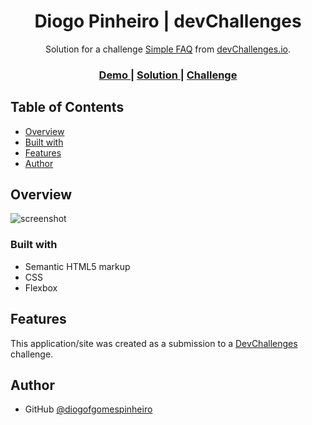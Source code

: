 <h1 align="center">Diogo Pinheiro | devChallenges</h1>

<div align="center">
   Solution for a challenge <a href="https://devchallenges.io/challenge/simple-faq-challenge" target="_blank">Simple FAQ</a> from <a href="http://devchallenges.io" target="_blank">devChallenges.io</a>.
</div>

<div align="center">
  <h3>
    <a href="https://diogofgomespinheiro.github.io/dev-challenges-simple-faq" target="_blank">
      Demo
    </a>
    <span> | </span>
    <a href="https://github.com/diogofgomespinheiro/dev-challenges-simple-faq" target="_blank">
      Solution
    </a>
    <span> | </span>
    <a href="https://devchallenges.io/challenge/simple-faq-challenge" target="_blank">
      Challenge
    </a>
  </h3>
</div>

<!-- TABLE OF CONTENTS -->

## Table of Contents

- [Overview](#overview)
- [Built with](#built-with)
- [Features](#features)
- [Author](#author)

## Overview

![screenshot](https://user-images.githubusercontent.com/16707738/92399059-5716eb00-f132-11ea-8b14-bcacdc8ec97b.png)

### Built with

- Semantic HTML5 markup
- CSS
- Flexbox

## Features

This application/site was created as a submission to a [DevChallenges](https://devchallenges.io/challenges-dashboard) challenge.

## Author

- GitHub [@diogofgomespinheiro](https://github.com/diogofgomespinheiro)
